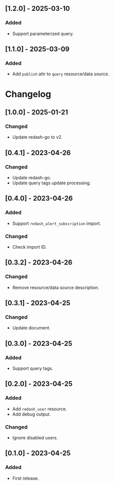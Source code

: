 ## [1.2.0] - 2025-03-10

### Added

* Support parameterized query.

## [1.1.0] - 2025-03-09

### Added

* Add `publish` attr to `query` resource/data source.

# Changelog

## [1.0.0] - 2025-01-21

### Changed

* Update redash-go to v2.

## [0.4.1] - 2023-04-26

### Changed

* Update redash-go.
* Update query tags update processing.

## [0.4.0] - 2023-04-26

### Added

* Support `redash_alert_subscription` import.

### Changed

* Check import ID.

## [0.3.2] - 2023-04-26

### Changed

* Remove resource/data source description.

## [0.3.1] - 2023-04-25

### Changed

* Update document.

## [0.3.0] - 2023-04-25

### Added

* Support query tags.

## [0.2.0] - 2023-04-25

### Added

* Add `redash_user` resource.
* Add debug output.

### Changed

* Ignore disabled users.

## [0.1.0] - 2023-04-25

### Added

- First release.

<!-- cf. https://keepachangelog.com/ -->
